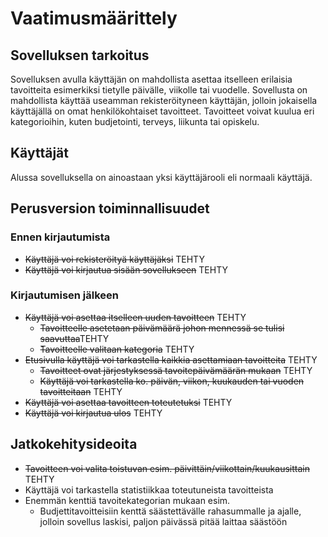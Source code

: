 # Vaatimusmäärittely

## Sovelluksen tarkoitus

Sovelluksen avulla käyttäjän on mahdollista asettaa itselleen erilaisia tavoitteita esimerkiksi tietylle päivälle, viikolle tai vuodelle. Sovellusta on mahdollista käyttää useamman rekisteröityneen käyttäjän, jolloin jokaisella käyttäjällä on omat henkilökohtaiset tavoitteet. Tavoitteet voivat kuulua eri kategorioihin, kuten budjetointi, terveys, liikunta tai opiskelu. 

## Käyttäjät

Alussa sovelluksella on ainoastaan yksi käyttäjärooli eli normaali käyttäjä.

## Perusversion toiminnallisuudet

### Ennen kirjautumista

* ~~Käyttäjä voi rekisteröityä käyttäjäksi~~ TEHTY
* ~~Käyttäjä voi kirjautua sisään sovellukseen~~ TEHTY

### Kirjautumisen jälkeen

* ~~Käyttäjä voi asettaa itselleen uuden tavoitteen~~ TEHTY
	* ~~Tavoitteelle asetetaan päivämäärä johon mennessä se tulisi saavuttaa~~TEHTY
	* ̃~~Tavoitteelle valitaan kategoria~~  TEHTY
* ~~Etusivulla käyttäjä voi tarkastella kaikkia asettamiaan tavoitteita~~ TEHTY
	* ~~Tavoitteet ovat järjestyksessä tavoitepäivämäärän mukaan~~ TEHTY
	* ~~Käyttäjä voi tarkastella ko. päivän, viikon, kuukauden tai vuoden tavoitteitaan~~ TEHTY
* ~~Käyttäjä voi asettaa tavoitteen toteutetuksi~~ TEHTY
* ~~Käyttäjä voi kirjautua ulos~~ TEHTY

## Jatkokehitysideoita

* ~~Tavoitteen voi valita toistuvan esim. päivittäin/viikottain/kuukausittain~~ TEHTY
* Käyttäjä voi tarkastella statistiikkaa toteutuneista tavoitteista
* Enemmän kenttiä tavoitekategorian mukaan esim.
	* Budjettitavoitteisiin kenttä säästettävälle rahasummalle ja ajalle, jolloin sovellus laskisi, paljon päivässä pitää laittaa säästöön


